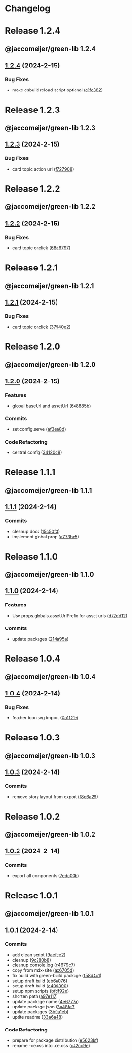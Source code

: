 # Changelog

# Release 1.2.4

## @jaccomeijer/green-lib 1.2.4

## [1.2.4](https://github.com/jaccomeijer/green-lib/compare/1.2.3...1.2.4) (2024-2-15)


### Bug Fixes

* make esbuild reload script optional ([c1fe882](https://github.com/jaccomeijer/green-lib/commit/c1fe882e49d033121c3d2b8e9ebfa0b5535edb83))


# Release 1.2.3

## @jaccomeijer/green-lib 1.2.3

## [1.2.3](https://github.com/jaccomeijer/green-lib/compare/1.2.2...1.2.3) (2024-2-15)


### Bug Fixes

* card topic action url ([f727908](https://github.com/jaccomeijer/green-lib/commit/f727908cfa6dbad9391a576d3be31593847bd2ea))


# Release 1.2.2

## @jaccomeijer/green-lib 1.2.2

## [1.2.2](https://github.com/jaccomeijer/green-lib/compare/1.2.1...1.2.2) (2024-2-15)


### Bug Fixes

* card topic onclick ([68d6797](https://github.com/jaccomeijer/green-lib/commit/68d6797cf6e38b9d74a0f5549556430f6528ce95))


# Release 1.2.1

## @jaccomeijer/green-lib 1.2.1

## [1.2.1](https://github.com/jaccomeijer/green-lib/compare/1.2.0...1.2.1) (2024-2-15)


### Bug Fixes

* card topic onclick ([37540e2](https://github.com/jaccomeijer/green-lib/commit/37540e250f5c912144e71aec38bcd7bdfa8212d0))


# Release 1.2.0

## @jaccomeijer/green-lib 1.2.0

## [1.2.0](https://github.com/jaccomeijer/green-lib/compare/1.1.1...1.2.0) (2024-2-15)


### Features

* global baseUrl and assetUrl ([648885b](https://github.com/jaccomeijer/green-lib/commit/648885b5ff3a6d20720c6888ecf02ab648a1bb97))


### Commits

* set config.serve ([af3ea8d](https://github.com/jaccomeijer/green-lib/commit/af3ea8d091ee05ed3679f3da04759c441bf14234))


### Code Refactoring

* central config ([34120d8](https://github.com/jaccomeijer/green-lib/commit/34120d85a020f6a6a3ec48f2adcd7b2fe36f08e8))


# Release 1.1.1

## @jaccomeijer/green-lib 1.1.1

## [1.1.1](https://github.com/jaccomeijer/green-lib/compare/1.1.0...1.1.1) (2024-2-14)


### Commits

* cleanup docs ([15c50f3](https://github.com/jaccomeijer/green-lib/commit/15c50f3c76057c02409c72cf0b5fc7361c4bd19f))
* implement global prop ([a773be5](https://github.com/jaccomeijer/green-lib/commit/a773be5b0e621d98cd4ee61574fd38b5ab01e297))


# Release 1.1.0

## @jaccomeijer/green-lib 1.1.0

## [1.1.0](https://github.com/jaccomeijer/green-lib/compare/1.0.4...1.1.0) (2024-2-14)


### Features

* Use props.globals.assetUrlPrefix for asset urls ([d72dd12](https://github.com/jaccomeijer/green-lib/commit/d72dd12d5679fd1521c3e5210feb799abb0de33f))


### Commits

* update packages ([214a95a](https://github.com/jaccomeijer/green-lib/commit/214a95a60c0dfd53a48a36996900649e8da55878))


# Release 1.0.4

## @jaccomeijer/green-lib 1.0.4

## [1.0.4](https://github.com/jaccomeijer/green-lib/compare/1.0.3...1.0.4) (2024-2-14)


### Bug Fixes

* feather icon svg import ([0a1121e](https://github.com/jaccomeijer/green-lib/commit/0a1121ee1fce41c3b3a475158764598c255e93e1))


# Release 1.0.3

## @jaccomeijer/green-lib 1.0.3

## [1.0.3](https://github.com/jaccomeijer/green-lib/compare/1.0.2...1.0.3) (2024-2-14)


### Commits

* remove story layout from export ([f8c6a29](https://github.com/jaccomeijer/green-lib/commit/f8c6a29e8827d945d93a36254b916ff00b6069bd))


# Release 1.0.2

## @jaccomeijer/green-lib 1.0.2

## [1.0.2](https://github.com/jaccomeijer/green-lib/compare/1.0.1...1.0.2) (2024-2-14)


### Commits

* export all components ([7edc00b](https://github.com/jaccomeijer/green-lib/commit/7edc00bda053b33d4e5aca4addb374e727ea2f60))


# Release 1.0.1

## @jaccomeijer/green-lib 1.0.1

## 1.0.1 (2024-2-14)


### Commits

* add clean script ([9aefee2](https://github.com/jaccomeijer/green-lib/commit/9aefee299029e6e46720026f9cc682ac7556b471))
* cleanup ([9c280b8](https://github.com/jaccomeijer/green-lib/commit/9c280b8024c2a4bccd23a05a329de976ffc6e43c))
* cleanup console.log ([c4679c7](https://github.com/jaccomeijer/green-lib/commit/c4679c737f16b6a37dad4e765d6b723383080bb9))
* copy from mdx-site ([ac6705d](https://github.com/jaccomeijer/green-lib/commit/ac6705dc36ce347729160b058fdd15fab5fdf201))
* fix build with green-build package ([f58d4c1](https://github.com/jaccomeijer/green-lib/commit/f58d4c143af72d690cb414fd52c191e56c75fb44))
* setup draft build ([eb6a076](https://github.com/jaccomeijer/green-lib/commit/eb6a076e04b974b3a8734ea64c523231d46854ea))
* setup draft build ([e409390](https://github.com/jaccomeijer/green-lib/commit/e409390db64f45fb309a301516c754b7dd9b81f5))
* setup npm scripts ([bfdf92e](https://github.com/jaccomeijer/green-lib/commit/bfdf92e2383dc2c5976c8c773e5509cf6c65a274))
* shorten path ([a97e117](https://github.com/jaccomeijer/green-lib/commit/a97e11768d8d109482c3a2439b111d01c9ad80fe))
* update package name ([4e6777a](https://github.com/jaccomeijer/green-lib/commit/4e6777ad463b74a0b92db3d530776ecc6ba1fa14))
* update package.json ([3a48fe3](https://github.com/jaccomeijer/green-lib/commit/3a48fe3cbb7d19b5f2cfe2f09106e36b1ee8a103))
* update packages ([3b0a1eb](https://github.com/jaccomeijer/green-lib/commit/3b0a1ebc92ccbf4b836feaf6e6242641935e3672))
* updte readme ([33a6a48](https://github.com/jaccomeijer/green-lib/commit/33a6a484ae602d8f1ec4276d9e651de8f5d88fec))


### Code Refactoring

* prepare for package distribution ([e5623bf](https://github.com/jaccomeijer/green-lib/commit/e5623bf1707e8be57617f93a40efac2bd843008e))
* rename -ce.css into .ce.css ([c42cc9e](https://github.com/jaccomeijer/green-lib/commit/c42cc9e47c535289cc1a0143c51ea6f53034868c))




